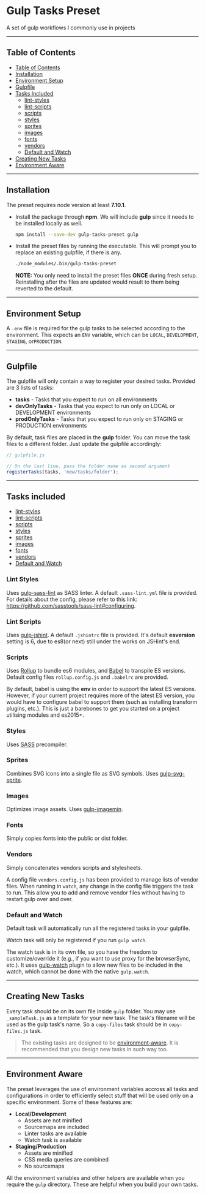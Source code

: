 # Gulp Tasks Preset

A set of gulp workflows I commonly use in projects

---

## Table of Contents
  - [Table of Contents](#table-of-contents)
  - [Installation](#installation)
  - [Environment Setup](#environment-setup)
  - [Gulpfile](#gulpfile)
  - [Tasks Included](#tasks-included)
      - [lint-styles](#lint-styles)
      - [lint-scripts](#lint-scripts)
      - [scripts](#scripts)
      - [styles](#styles)
      - [sprites](#sprites)
      - [images](#images)
      - [fonts](#fonts)
      - [vendors](#vendors)
      - [Default and Watch](#default-and-watch)
  - [Creating New Tasks](#creating-new-tasks)
  - [Environment Aware](#environment-aware)


---

## Installation
The preset requires node version at least **7.10.1**.  

- Install the package through **npm**. We will include **gulp** since it needs to be installed locally as well.
  ```sh
  npm install --save-dev gulp-tasks-preset gulp
  ```
- Install the preset files by running the executable. This will prompt you to replace an existing gulpfile, if there is any.
  ```sh
  ./node_modules/.bin/gulp-tasks-preset
  ```
  **NOTE:** You only need to install the preset files **ONCE** during fresh setup. Reinstalling after the files are updated would result to them being reverted to the default.



---

## Environment Setup
A `.env` file is required for the gulp tasks to be selected according to the environment. This expects an `ENV` variable, which can be `LOCAL`, `DEVELOPMENT`, `STAGING`, or`PRODUCTION`.


---

## Gulpfile
The gulpfile will only contain a way to register your desired tasks. Provided are 3 lists of tasks:
- **tasks** - Tasks that you expect to run on all environments
- **devOnlyTasks** - Tasks that you expect to run only on LOCAL or DEVELOPMENT environments
- **prodOnlyTasks** - Tasks that you expect to run only on STAGING or PRODUCTION environments  

By default, task files are placed in the **gulp** folder. You can move the task files to a different folder. Just update the gulpfile accordingly:
```js
// gulpfile.js

// On the last line, pass the folder name as second argument
registerTasks(tasks, 'new/tasks/folder');

```


---

## Tasks included
- [lint-styles](#lint-styles)
- [lint-scripts](#lint-scripts)
- [scripts](#scripts)
- [styles](#styles)
- [sprites](#sprites)
- [images](#images)
- [fonts](#fonts)
- [vendors](#vendors)
- [Default and Watch](#default-and-watch)


### Lint Styles
Uses [gulp-sass-lint](https://github.com/sasstools/gulp-sass-lint) as SASS linter. A default `.sass-lint.yml` file is provided. For details about the config, please refer to this link: https://github.com/sasstools/sass-lint#configuring.


### Lint Scripts
Uses [gulp-jshint](https://github.com/spalger/gulp-jshint). A default `.jshintrc` file is provided. It's default **esversion** setting is 6, due to es8(or next) still under the works on JSHint's end.


### Scripts
Uses [Rollup](https://rollupjs.org) to bundle es6 modules, and [Babel](https://babeljs.io/) to transpile ES versions. Default config files `rollup.config.js` and `.babelrc` are provided.  

By default, babel is using the **env** in order to support the latest ES versions.
However, if your current project requires more of the latest ES version, you would have to configure babel to support them (such as installing transform plugins, etc.).
This is just a barebones to get you started on a project utilising modules and es2015+.


### Styles
Uses [SASS](http://sass-lang.com/) precompiler.


### Sprites
Combines SVG icons into a single file as SVG symbols. Uses [gulp-svg-sprite](https://github.com/jkphl/gulp-svg-sprite).


### Images
Optimizes image assets. Uses [gulp-imagemin](https://github.com/sindresorhus/gulp-imagemin).


### Fonts
Simply copies fonts into the public or dist folder.


### Vendors
Simply concatenates vendors scripts and stylesheets.  

A config file `vendors.config.js` has been provided to manage lists of vendor files.
When running in `watch`, any change in the config file triggers the task to run.
This allow you to add and remove vendor files without having to restart gulp over and over. 


### Default and Watch
Default task will automatically run all the registered tasks in your gulpfile.  

Watch task will only be registered if you run `gulp watch`.

The watch task is in its own file, so you have the freedom to customize/override it (e.g., if you want to use proxy for the browserSync, etc.).
It uses [gulp-watch](https://github.com/floatdrop/gulp-watch) plugin to allow new files to be included in the watch, which cannot be done with the native `gulp.watch`.



---

## Creating New Tasks
Every task should be on its own file inside `gulp` folder. You may use `_sampleTask.js` as a template for your new task. The task's filename will be used as the gulp task's name. So a `copy-files` task should be in `copy-files.js` task.  
> The existing tasks are designed to be [environment-aware](#environment-aware). It is recommended that you design new tasks in such way too.


---

## Environment Aware
The preset leverages the use of environment variables accross all tasks and configurations in order to efficiently select stuff that will be used only on a specific environment. Some of these features are:
- **Local/Development**
  - Assets are not minified
  - Sourcemaps are included
  - Linter tasks are available
  - Watch task is available
- **Staging/Production**
  - Assets are minified
  - CSS media queries are combined
  - No sourcemaps  

All the environment variables and other helpers are available when you require the `gulp` directory. These are helpful when you build your own tasks.
